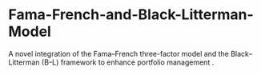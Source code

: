 # Fama-French-and-Black-Litterman-Model
A novel integration of the Fama–French three-factor model and the Black–Litterman (B–L) framework to enhance portfolio management .
